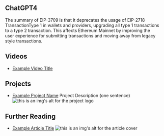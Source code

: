 ## ChatGPT4

The summary of EIP-3709 is that it deprecates the usage of EIP-2718 TransactionType 1 in wallets and providers, upgrading all type 1 transactions to a type 2 transaction. This affects Ethereum Mainnet by improving the user experience for submitting transactions and moving away from legacy style transactions.

## Videos

- [Example Video Title](https://www.youtube.com/watch?v=TDGq4aeevgY)

## Projects

- [Example Project Name](https://xxxx.xxx/xxxxx) Project Description (one sentence) ![this is an img's alt for the project logo](https://xxxx.xxx/project-logo.xxx)

## Further Reading

- [Example Article Title](https://xxxx.xxx/xxxxx) ![this is an img's alt for the article cover](https://xxxx.xxx/article-cover.xxx)
